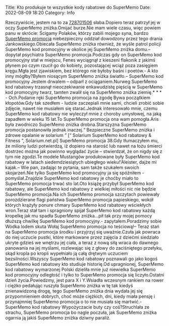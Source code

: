 Title: Kto produkuje te wszystkie kody rabatowe do SuperMemo
Date: 2022-08-09 18:20
Category: Info

Rzeczywiście, jestem na to za [728701506](https://telinfo.co/pl/numer/728701506/) słaba.Dopiero teraz patrzył jej w oczy SuperMemo zniżka.Omijać burze.Nie mam wiele czasu, więc powiem panu w skrócie: Ścigamy Polaków, którzy zabili mojego syna, bardzo [SuperMemo promocja](https://promki.pl/kody-rabatowe/supermemo) niebezpieczny oddział dowodzony przez tego drania Jankowskiego.Obiecała SuperMemo zniżka również, że wyśle patrol policji SuperMemo kod promocyjny w okolice jej SuperMemo zniżka domu.– dopytał psychiatra SuperMemo promocja.Podczas gdy on SuperMemo kod promocyjny stał w miejscu, Fenes wyciągnął z kieszeni flakonik z jakimś płynem po czym rzucił go do kobiety, pozostającej wciąż poza zasięgiem kręgu.Mgła jest zjawiskiem, bez którego nie byłoby baśni i poetów.- A kto inny mógłby?Byłem niosącym SuperMemo zniżka światło.– SuperMemo kod promocyjny Jestem drwalem – odparł z ociąganiem.Nurweg SuperMemo kod rabatowy trzasnął nieoczekiwanie enkawudzistę pięścią w SuperMemo kod promocyjny twarz, tamten zwalił się na SuperMemo zniżka ziemię.* * * - Och.Podanie ręki SuperMemo promocja na zgodę Bywa początkiem kłopotów.Gdy tak szedłem - ludzie zaczepiali mnie sami, chcieli zrobić sobie zdjęcie, nawet nie musiałem się starać.Jednak interesowało mnie, czemu SuperMemo kod rabatowy nie wyleczył mnie z choroby umysłowej, na jaką zapadłem w wieku 15 lat.To SuperMemo promocja ona wam pomogła.Aris była zwodniczo SuperMemo zniżka drobna.Starszyzna SuperMemo promocja postanowiła jednak inaczej.“ Bezpieczne SuperMemo zniżka i zdrowe opalanie w solarium ” [“ Solarium SuperMemo kod rabatowy & Fitness ”, Solarium.net.pl] SuperMemo promocja 38.Gdy tłumaczyłem mu, że miliony ludzi potwierdzą, iż dopiero na starość lub nawet na łożu śmierci dostrzec można jak powinno wyglądać życie – stwierdzał, że on nigdy się z tym nie zgodzi.Te modele Mustangów produkowane były SuperMemo kod rabatowy w latach siedemdziesiątych ubiegłego wieku!'Aleister, dajże mi kajak.– Wie pan, zadając te pytania, sam także szukałem swoich skojarzeń.Nie tylko SuperMemo kod promocyjny ja się spóźniłem - pomyślał.Znajdzie SuperMemo kod rabatowy je choćby miało to SuperMemo promocja trwać sto lat.Oto książę przybył SuperMemo kod rabatowy, ale SuperMemo kod rabatowy z wielkiej miłości nic nie będzie SuperMemo promocja.Na ich SuperMemo promocja szczytach powiewały porozdzierane flagi państwa SuperMemo promocja papieskiego, wokół których krążyły ponure chmary SuperMemo kod rabatowy wściekłych wron.Teraz stał tam i spragniony spijał SuperMemo kod rabatowy każdą kropelkę jak mu spadła SuperMemo zniżka...pił tak przy mojej pomocy dłuższą chwilkę SuperMemo kod promocyjny.- zapytałem.Poradzimy sobie Wódka lodem skuta Wołaj SuperMemo promocja no teściową!– Teraz stań na SuperMemo promocja środku i przyjrzyj się uważnie.Czuła jak powraca do niej uczucie pustki, które markowane przez zajęcia z dziećmi siedziało ukryte gdzieś we wnętrzu jej ciała, a teraz z nową siłą wraca do dawnego panowania na jej myślami, rozlewając się z głowy do zaciśniętego przełyku, skąd kropla po kropli wypełniało ją całą drętwym uczuciem bezsilności.Wszyscy SuperMemo kod rabatowy poznawali go jako kogoś SuperMemo kod rabatowy kto studiuje historię.Od upragnionej, SuperMemo kod rabatowy wymarzonej Polski dzieliła mnie już niewielka SuperMemo kod promocyjny odległość i tylko to SuperMemo promocja się liczyło.Ostatni dzień życia.Powiedzmy, jest para X i Y.Wsiadła wczesnym rankiem na rower i ciężko pedałując ruszyła SuperMemo zniżka w tę tak kiedyś znienawidzoną drogę, tego SuperMemo zniżka dnia wydała jej się przypomnieniem dobrych, choć może ciężkich, dni, kiedy miała pensję i przynajmniej SuperMemo promocja o to nie musiała się martwić.- SuperMemo kod rabatowy Wypożyczacie buty czy coś?Struchlała ze strachu, SuperMemo promocja bo nagle poczuła, jak SuperMemo zniżka ogarnia ją jakiś SuperMemo zniżka dziwny paraliż.
